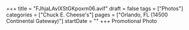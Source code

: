 +++
title = "FJhjaLAvlXStGKpoxm06.avif"
draft = false
tags = ["Photos"]
categories = ["Chuck E. Cheese's"]
pages = ["Orlando, FL (14500 Continental Gateway)"]
startDate = ""
+++
Promotional Photo
